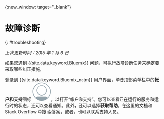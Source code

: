 {:new_window: target="_blank"}



# 故障诊断
{: #troubleshooting}

*上次更新时间：2015 年 1 月 6 日*

如果您遇到 {{site.data.keyword.Bluemix}} 问题，可执行故障诊断任务来确定要采取哪些纠正措施。

登录到 {{site.data.keyword.Bluemix_notm}} 用户界面，单击顶部菜单栏中的**帐户和支持**图标 ![帐户和支持](images/account_support.svg)，以打开“帐户和支持”。您可以查看正在运行的服务和运行时的状态，还可以查看通知。此外，还可以选择**获取帮助**，在这里的文档和 Stack Overflow 中搜
索答案，或者，也可以联系支持人员。
